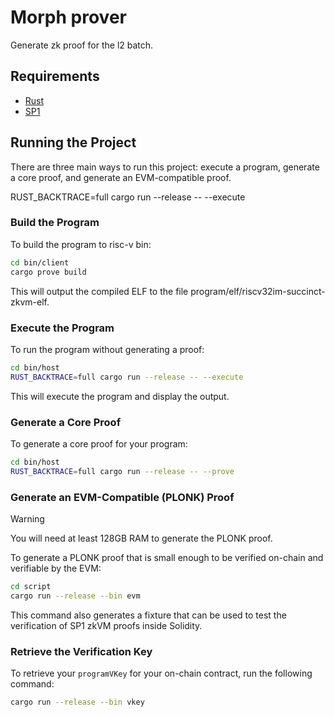 # Morph prover
Generate zk proof for the l2 batch.

## Requirements

- [Rust](https://rustup.rs/)
- [SP1](https://succinctlabs.github.io/sp1/getting-started/install.html)

## Running the Project

There are three main ways to run this project: execute a program, generate a core proof, and
generate an EVM-compatible proof.

RUST_BACKTRACE=full cargo run --release -- --execute


### Build the Program


To build the program to risc-v bin:

```sh
cd bin/client
cargo prove build
```

This will output the compiled ELF to the file program/elf/riscv32im-succinct-zkvm-elf.

### Execute the Program


To run the program without generating a proof:

```sh
cd bin/host
RUST_BACKTRACE=full cargo run --release -- --execute
```

This will execute the program and display the output.

### Generate a Core Proof

To generate a core proof for your program:

```sh
cd bin/host
RUST_BACKTRACE=full cargo run --release -- --prove
```

### Generate an EVM-Compatible (PLONK) Proof

> [!WARNING]
> You will need at least 128GB RAM to generate the PLONK proof.

To generate a PLONK proof that is small enough to be verified on-chain and verifiable by the EVM:

```sh
cd script
cargo run --release --bin evm
```

This command also generates a fixture that can be used to test the verification of SP1 zkVM proofs
inside Solidity.

### Retrieve the Verification Key

To retrieve your `programVKey` for your on-chain contract, run the following command:

```sh
cargo run --release --bin vkey
```

